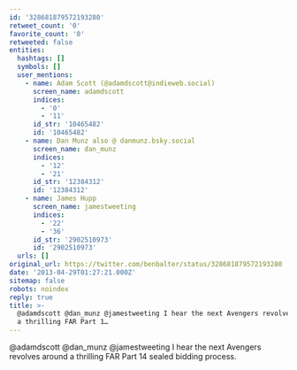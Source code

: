 ```yaml
---
id: '328681879572193280'
retweet_count: '0'
favorite_count: '0'
retweeted: false
entities:
  hashtags: []
  symbols: []
  user_mentions:
    - name: Adam Scott (@adamdscott@indieweb.social)
      screen_name: adamdscott
      indices:
        - '0'
        - '11'
      id_str: '10465482'
      id: '10465482'
    - name: Dan Munz also @ danmunz.bsky.social
      screen_name: dan_munz
      indices:
        - '12'
        - '21'
      id_str: '12384312'
      id: '12384312'
    - name: James Hupp
      screen_name: jamestweeting
      indices:
        - '22'
        - '36'
      id_str: '2902510973'
      id: '2902510973'
  urls: []
original_url: https://twitter.com/benbalter/status/328681879572193280
date: '2013-04-29T01:27:21.000Z'
sitemap: false
robots: noindex
reply: true
title: >-
  @adamdscott @dan_munz @jamestweeting I hear the next Avengers revolves around
  a thrilling FAR Part 1…
---
```


@adamdscott @dan_munz @jamestweeting I hear the next Avengers revolves around a thrilling FAR Part 14 sealed bidding process.